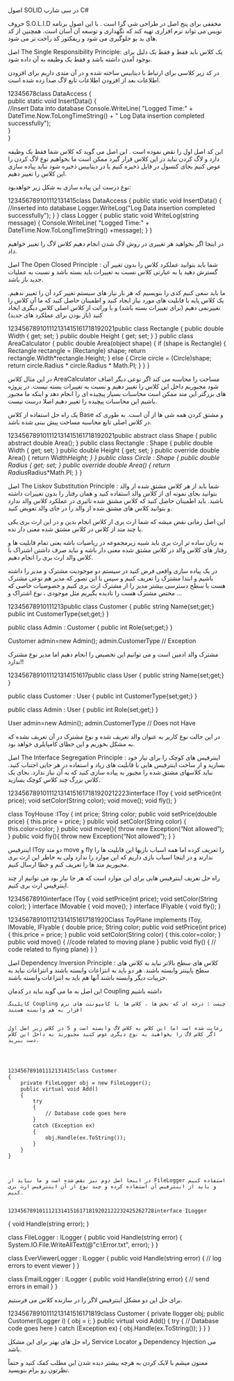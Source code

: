 اصول SOLID در سی شارپ C#

حروف S.O.L.I.D مخففی برای پنج اصل در طراحی شی گرا است . با این اصول برنامه نویس می تواند نرم افزاری تهیه کند که نگهداری و توسعه آن آسان است. همچنین از کد های بد بو جلوگیری می شود و ریفکتور کد راحت تر می شود.

اصل The Single Responsibility Principle: یک کلاس باید فقط و فقط یک دلیل برای بوجود آمدن داشته باشد و فقط یک وظیفه به آن داده شود.

در کد زیر کلاسی برای ارتباط با دیتابیس ساخته شده و در آن متدی داریم برای افزودن اطلاعات بعد از افزودن اطلاعات تابع لاگ صدا زده شده است.

12345678class DataAccess {  
 public static void InsertData() {  
 //insert Data into database
Console.WriteLine( "Logged Time:" +
DateTime.Now.ToLongTimeString() +
" Log Data insertion completed successfully");  
 }  
}

این کد اصل اول را نقض نموده است . این اصل می گوید که کلاس شما فقط یک وظیفه دارد و لاگ کردن نباید در این کلاس قرار گیرد ممکن است ما بخواهیم نوع لاگ کردن را عوض کنیم بجای کنسول در فایل ذخیره کنیم یا در دیتابیس ذخیره شود نباید پیاده سازی این کلاس را تغییر دهیم.

نوع درست این پیاده سازی به شکل زیر خواهدبود:

123456789101112131415class DataAccess
{
public static void InsertData()
{
//inserted into database
Logger.WriteLog("Log Data insertion completed successfully");
}
}
class Logger
{
public static void WriteLog(string message)
{
Console.WriteLine( "Logged Time:" + DateTime.Now.ToLongTimeString() +message);
}
}

در اینجا اگر بخواهید هر تغییری در روش لاگ شدن انجام دهیم کلاس لاگ را تغییر خواهیم داد.

اصل The Open Closed Principle : شما باید بتوانید عملکرد کلاس را بدون تغییر آن گسترش دهید یا به عبارتی کلاس نسبت به تغییرات باید بسته باشد و نسبت به عملیات جدید باز باشد.

ما باید سعی کنیم کدی را بنویسیم که هر بار نیاز های سیستم تغییر کرد آن را تغییر ندهیم. یک کلاس پایه با قابلیت های مورد نیاز ایجاد کنید و اطمینان حاصل کنید که ما آن کلاس را تغییرنمی دهیم (برای تغییرات بسته باشد) و با وراثت از کلاس اصلی کلاس دیگری ایجاد کنید (باز بودن برای عملکرد های جدید)

123456789101112131415161718192021public class Rectangle
{
public double Width { get; set; }
public double Height { get; set; }
}
public class AreaCalculator
{
public double Area(object shape)
{
if (shape is Rectangle)
{
Rectangle rectangle = (Rectangle) shape;
return rectangle.Width*rectangle.Height;
}
else
{
Circle circle = (Circle)shape;
return circle.Radius * circle.Radius \* Math.PI;
}
}
}

در این مثال کلاس AreaCalculator مساحت را محاسبه می کند اگر نوعی دیگر اضاف شود مجبوریم داخل این کلاس را تغییر دهیم و نسبت به تغییرات بسته نیست. در پروژه های بزرگتر این متد ممکن است محاسبات بسیار پیچیده ای را انجام دهد و اینکه ما مجبور باشیم این محاسبات پیچیده را تغییر دهیم اصلا درست نیست.

یک راه حل استفاده از کلاس Base و مشتق کردن همه شی ها از آن است. به طوری که در کلاس اصلی تابع محاسبه مساحت پیش بینی شده باشد.

123456789101112131415161718192021public abstract class Shape
{
public abstract double Area();
}
public class Rectangle : Shape
{
public double Width { get; set; }
public double Height { get; set; }
public override double Area()
{
return Width*Height;
}
}
public class Circle : Shape
{
public double Radius { get; set; }
public override double Area()
{
return Radius*Radius\*Math.PI;
}
}

اصل The Liskov Substitution Principle : شما باید از هر کلاس مشتق شده از والد بتوانید بجای نمونه ای از کلاس والد استفاده کنید و همان رفتار را بدون تغییرات داشته باشید. باید اطمینان حاصل کنید که کلاس مشتق شده تاثیری در عملکرد کلاس والد ندارد و بتوانید کلاس های مشتق شده از والد را در جای والد تعویض کنید.

این اصل زمانی نقض میشه که شما ارث بری از کلاس انجام بدین و در این ارث بری یکی یا چند متد از کلاس در کلاس مشتق شده معنی دار نده.

به زبان ساده تر ارث بری باید شبیه زیرمجموعه در ریاضیات باشه یعنی تمام قابلیت ها و رفتار های کلاس والد در کلاس مشتق شده معنی دار باشه و نباید صرف داشتن اشتراک با کلاس والد ارث بری را انجام دهیم.

در یک پیاده سازی واقعی فرض کنید در سیستم دو موجودیت مشترک و مدیر را داشته باشیم و ابتدا مشترک را تعریف کنیم و سپس با این تصور که مدیر هم نوعی مشترک هست با سطح دسترسی بیشتر مدیر را از مشترک ارث بری کنیم و خصوصیات خاصی که مختص مشترک هست را نادیده بگیریم مثل موجودی ، نوع اشتراک و …

12345678910111213public class Customer
{
public string Name{set;get;}
public int CustomerType{set;get;}
}

public class Admin : Customer
{
public int Role{set;get;}
}

Customer admin=new Admin();
admin.CustomerType // Exception

مشترک والد ادمین است و می توانیم این تخصیص را انجام دهیم اما مدیر نوع مشترک ندارد!!

1234567891011121314151617public class User
{
public string Name{set;get;}
}

public class Customer : User
{
public int CustomerType{set;get;}
}

public class Admin : User
{
public int Role{set;get;}
}

User admin=new Admin();
admin.CustomerType // Does not Have

در این حالت نوع کاربر به عنوان والد تعریف شده و نوع مشترک در آن تعریف نشده که به مشکل بخوریم و این خطای کامپایلری خواهد بود.

اصل The Interface Segregation Principle : اینترفیس های کوچک را برای نیاز خود بسازید و از ساخت اینترفیس هایی با قابلیت های زیاد و استفاده در هر جایی اجتناب کنید. نباید کلاسهای مشتق شده را مجبور به پیاده سازی کنید که به آن نیاز ندارد. بجای یک کلاس بزرگ چند کلاس کوچک بسازید.

1234567891011121314151617181920212223interface IToy {
void setPrice(int price);
void setColor(String color);
void move();
void fly();
}

class ToyHouse :IToy {
int price;
String color;
public void setPrice(double price) {
this.price = price;
}
public void setColor(String color) {
this.color=color;
}
public void move(){
throw new Exception(“Not allowed”);
}
public void fly(){
throw new Exception(“Not allowed”);
}
}

اینترفیس IToy دو متد move و fly را تعریف کرده اما همه اسباب بازیها این قابلیت ها را ندارند و در اینجا اسباب بازی داریم که این موارد را ندارد ولی به خاطر این ارث بری مجبوریم متد ها را تعریف کنم و خطا ارسال کنیم.

راه حل تعریف اینترفیس هایی برای این موارد است که هر جا نیاز بود می توانیم از چند اینترفیس ارث بری کنیم.

12345678910interface IToy {
void setPrice(int price);
void setColor(String color);
}
interface IMovable {
void move();
}
interface IFlyable {
void fly();
}

1234567891011121314151617181920Class ToyPlane implements IToy, IMovable, IFlyable
{
double price;
String color;
public void setPrice(int price)
{
this.price = price;
}
public void setColor(String color) {
this.color=color;
}
public void move()
{
//code related to moving plane
}
public void fly()
{
// code related to flying plane}
}
}

اصل Dependency Inversion Principle : کلاس های سطح بالاتر نباید به کلاس های سطح پایینتر وابسته باشند. هر دو باید به انتزاعات وابسته باشند و انتزاعات نباید به جزییات دیگر وابسته باشند آنها هم باید به انتزاعات وابسته باشند.

این اصل به ما می گوید نباید در کدمان Coupling داشته باشیم

    کاپلینگ Coupling چیست : درجه ای که بخش ها ، کلاس ها یا کامپوننت های نرم افزار به هم وابسته هستند


    در کلاس زیر اصل اول S رعایت شده است اما این کلاس به کلاس لاگ وابسته است و اگر کلاس لاگ را بخواهید به نوع دیگری عوض کنید مجبورید به داخل این کلاس دست ببرید.




    123456789101112131415class Customer
    {
        private FileLogger obj = new FileLogger();
        public virtual void Add()
        {
            try
            {
                // Database code goes here
            }
            catch (Exception ex)
            {
                obj.Handle(ex.ToString());
            }
        }
    }



    در اینجا اصل دوم نیز نقض شده است و ما نباید از FileLogger استفاده کنیم و باید از اینترفیس آن استفاده کرده و چند نوع از آن اینترفیس ارث بری کنیم.


    12345678910111213141516171819202122232425262728interface ILogger

{
void Handle(string error);
}

class FileLogger : ILogger
{
public void Handle(string error)
{
System.IO.File.WriteAllText(@"c:\Error.txt", error);
}
}

class EverViewerLogger : ILogger
{
public void Handle(string error)
{
// log errors to event viewer
}
}

class EmailLogger : ILogger
{
public void Handle(string error)
{
// send errors in email
}
}

برای حل این دو مشکل اینترفیس لاگر را در سازنده کلاس می فرستیم.

12345678910111213141516171819class Customer
{
private Ilogger obj;
public Customer(ILogger i)
{
obj = i;
}
public virtual void Add()
{
try
{
// Database code goes here
}
catch (Exception ex)
{
obj.Handle(ex.ToString());
}
}
}

راه حل های بهتر برای این مشکل Service Locator و Dependency Injection می باشد.

ممنون میشم با لایک کردن به هرچه بیشتر دیده شدن این مطلب کمک کنید و حتماً نظرتون رو برام بنویسید.
